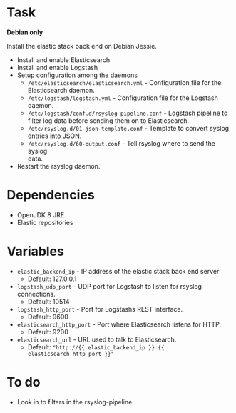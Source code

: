 # Task

**Debian only**

Install the elastic stack back end on Debian Jessie.

 * Install and enable Elasticsearch
 * Install and enable Logstash
 * Setup configuration among the daemons
   * `/etc/elasticsearch/elasticsearch.yml` - Configuration file for the
     Elasticsearch daemon.
   * `/etc/logstash/logstash.yml` - Configuration file for the Logstash daemon.
   * `/etc/logstash/conf.d/rsyslog-pipeline.conf` - Logstash pipeline to filter
      log data before sending them on to Elasticsearch.
   * `/etc/rsyslog.d/01-json-template.conf` - Template to convert syslog   
     entries into JSON.
   * `/etc/rsyslog.d/60-output.conf` - Tell rsyslog where to send the syslog   
     data.
 * Restart the rsyslog daemon.

# Dependencies

 * OpenJDK 8 JRE
 * Elastic repositories

# Variables

 * `elastic_backend_ip` - IP address of the elastic stack back end server
   * Default: 127.0.0.1
 * `logstash_udp_port` - UDP port for Logstash to listen for rsyslog
   connections.
   * Default: 10514
 * `logstash_http_port` - Port for Logstashs REST interface.
   * Default: 9600
 * `elasticsearch_http_port` - Port where Elasticsearch listens for HTTP.
   * Default: 9200
 * `elasticsearch_url` - URL used to talk to Elasticsearch.
   * Default: `"http://{{ elastic_backend_ip }}:{{ elasticsearch_http_port }}"`

# To do

 * Look in to filters in the rsyslog-pipeline.
